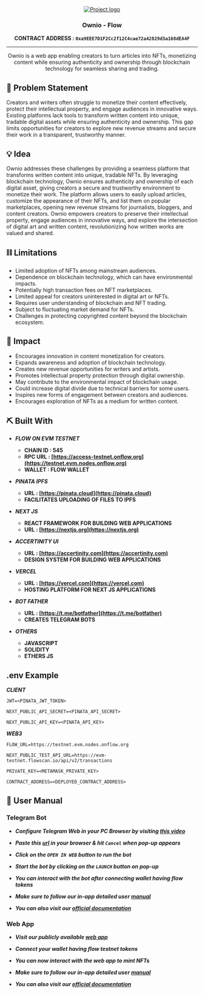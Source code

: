 <p align="center">
  <a href="" rel="noopener">
 <img src="https://i.imgur.com/AZ2iWek.png" alt="Project logo"></a>
</p>
<h3 align="center">Ownio - Flow</h3>
<div align="center">


**CONTRACT ADDRESS : `0xa9EEE7D1F2Cc2f12C4cae72a42829d3a168dEA4F`**

</div>

---

<p align="center">
Ownio is a web app enabling creators to turn articles into NFTs, monetizing content while ensuring authenticity and ownership through blockchain technology for seamless sharing and trading.
</p>

## 🧐 Problem Statement

Creators and writers often struggle to monetize their content effectively, protect their intellectual property, and engage audiences in innovative ways. Existing platforms lack tools to transform written content into unique, tradable digital assets while ensuring authenticity and ownership. This gap limits opportunities for creators to explore new revenue streams and secure their work in a transparent, trustworthy manner.

## 💡 Idea

Ownio addresses these challenges by providing a seamless platform that transforms written content into unique, tradable NFTs. By leveraging blockchain technology, Ownio ensures authenticity and ownership of each digital asset, giving creators a secure and trustworthy environment to monetize their work. The platform allows users to easily upload articles, customize the appearance of their NFTs, and list them on popular marketplaces, opening new revenue streams for journalists, bloggers, and content creators. Ownio empowers creators to preserve their intellectual property, engage audiences in innovative ways, and explore the intersection of digital art and written content, revolutionizing how written works are valued and shared.

## ⛓️ Limitations
- Limited adoption of NFTs among mainstream audiences.
- Dependence on blockchain technology, which can have environmental impacts.
- Potentially high transaction fees on NFT marketplaces.
- Limited appeal for creators uninterested in digital art or NFTs.
- Requires user understanding of blockchain and NFT trading.
- Subject to fluctuating market demand for NFTs.
- Challenges in protecting copyrighted content beyond the blockchain ecosystem.


## 🚀 Impact

- Encourages innovation in content monetization for creators.  
- Expands awareness and adoption of blockchain technology.  
- Creates new revenue opportunities for writers and artists.  
- Promotes intellectual property protection through digital ownership.  
- May contribute to the environmental impact of blockchain usage.  
- Could increase digital divide due to technical barriers for some users.  
- Inspires new forms of engagement between creators and audiences.  
- Encourages exploration of NFTs as a medium for written content.

## ⛏️ Built With

- ***FLOW ON EVM TESTNET***
  - **CHAIN ID : 545**
  - **RPC URL : [https://access-testnet.onflow.org](https://testnet.evm.nodes.onflow.org)**
  - **WALLET : FLOW WALLET**

- ***PINATA IPFS***
  - **URL : [https://pinata.cloud](https://pinata.cloud)**
  - **FACILITATES UPLOADING OF FILES TO IPFS**

- ***NEXT JS***
  - **REACT FRAMEWORK FOR BUILDING WEB APPLICATIONS**
  - **URL : [https://nextjs.org](https://nextjs.org)**

- ***ACCERTINITY UI***
  - **URL : [https://accertinity.com](https://accertinity.com)**
  - **DESIGN SYSTEM FOR BUILDING WEB APPLICATIONS**

- ***VERCEL***
  - **URL : [https://vercel.com](https://vercel.com)**
  - **HOSTING PLATFORM FOR NEXT JS APPLICATIONS**

- ***BOT FATHER***
  - **URL : [https://t.me/botfather](https://t.me/botfather)**
  - **CREATES TELEGRAM BOTS**

- ***OTHERS***
  - **JAVASCRIPT**
  - **SOLIDITY**
  - **ETHERS JS**

## .env Example

***CLIENT***

```env
JWT=<PINATA_JWT_TOKEN>

NEXT_PUBLIC_API_SECRET=<PINATA_API_SECRET>

NEXT_PUBLIC_API_KEY=<PINATA_API_KEY>
```

***WEB3***

```env
FLOW_URL=https://testnet.evm.nodes.onflow.org

NEXT_PUBLIC_TEST_API_URL=https://evm-testnet.flowscan.io/api/v2/transactions

PRIVATE_KEY=<METAMASK_PRIVATE_KEY>

CONTRACT_ADDRESS=<DEPLOYED_CONTRACT_ADDRESS>
```


## 📖 User Manual

### Telegram Bot

- ***Configure Telegram Web in your PC Browser by visiting [this video](https://youtu.be/y0CxYZwochY?feature=shared)***

- ***Paste this [url](https://t.me/OwnioFlowBot/OwnioFlow) in your browser & hit `Cancel` when pop-up appears***

- ***Click on the `OPEN IN WEB` button to run the bot***

- ***Start the bot by clicking on the `LAUNCH` button on pop-up***

- ***You can interact with the bot after connecting wallet having flow tokens***

- ***Make sure to follow our in-app detailed user [manual](https://flow-hackathon-nu.vercel.app/manual)***

- ***You can also visit our [official documentation](https://shorturl.at/fYJBL)***

### Web App

- ***Visit our publicly available [web app](https://flow-hackathon-nu.vercel.app)***

- ***Connect your wallet having flow testnet tokens***

- ***You can now interact with the web app to mint NFTs***

- ***Make sure to follow our in-app detailed user [manual](https://flow-hackathon-nu.vercel.app/manual)***

- ***You can also visit our [official documentation](https://shorturl.at/fYJBL)***